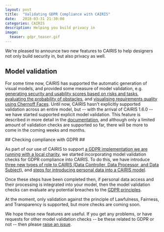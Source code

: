 ```yaml
---
layout: post
title:  "Validating GDPR Compliance with CAIRIS"
date:   2018-03-31 21:30:00
categories: CAIRIS
description: Helping you build privacy in
image:
  teaser: gdpr_teaser.gif
---
```


We're pleased to announce two new features to CAIRIS to help designers not only build security in, but also privacy as well.

## Model validation ##

For some time now, CAIRIS has supported the automatic generation of visual models, and provided some measure of model validation, e.g. [generating security and usability scores based on risks and tasks](https://cairis.readthedocs.io/en/latest/risks.html#risk-analysis-model), [evaluating the probability of obstacles](https://cairis.readthedocs.io/en/latest/gro.html#obstacle-modelling), and [visualising requirements quality using Chernoff Faces](https://cairis.readthedocs.io/en/latest/gro.html#visualising-requirements-quality-using-chernoff-faces).  Until now, CAIRIS hasn't explicitly supported validation across an entire model, but -- with the arrival of CAIRIS 1.6.0 -- we have started supported explicit model validation.  This feature is described in more detail in the [documentation](https://cairis.readthedocs.io/en/latest/validation.html), and although only a limited amount of validation checks are supported so far, there will be more to come in the coming weeks and months.

## Checking compliance with GDPR ##

As part of our use of CAIRIS to support [a GDPR implementation we are running with a local charity](https://cybersecurity.bournemouth.ac.uk/?p=641), we started incorporating model validation checks for GDPR compliance into CAIRIS.  To do this, we have introduce [three new types of role to CAIRIS (Data Controller, Data Processor, and Data Subject)](https://cairis.readthedocs.io/en/latest/roles_personas.html#roles), and [steps for introducing personal data into a CAIRIS model](https://cairis.readthedocs.io/en/latest/dependencies.html#introducing-personal-data-into-cairis-using-dependencies).

Once these steps have been completed then, if personal data access and their processing is integrated into your model, then the model validation checks can evaluate any potential breaches to the [GDPR principles](https://ico.org.uk/for-organisations/guide-to-the-general-data-protection-regulation-gdpr/principles/).

At the moment, only validation against the principle of Lawfulness, Fairness, and Transparency is supported, but more checks are coming soon.

We hope these new features are useful.  If you get any problems, or have requests for other model validation checks -- be these related to GDPR or not -- then please [raise an issue](https://github.com/failys/cairis/issues).
